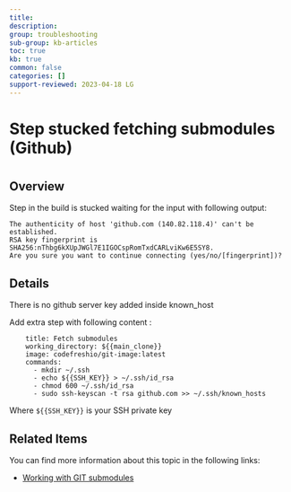 ```yaml
---
title: 
description: 
group: troubleshooting
sub-group: kb-articles
toc: true
kb: true
common: false
categories: []
support-reviewed: 2023-04-18 LG
---
```


# Step stucked fetching submodules (Github)

#

## Overview

Step in the build is stucked waiting for the input with following output:

    
    
    The authenticity of host 'github.com (140.82.118.4)' can't be established.                                                                                       
    RSA key fingerprint is SHA256:nThbg6kXUpJWGl7E1IGOCspRomTxdCARLviKw6E5SY8.                                                                                       
    Are you sure you want to continue connecting (yes/no/[fingerprint])?
    

## Details

There is no github server key added inside known_host

Add extra step with following content :

    
    
        title: Fetch submodules
        working_directory: ${{main_clone}}
        image: codefreshio/git-image:latest
        commands:
          - mkdir ~/.ssh
          - echo ${{SSH_KEY}} > ~/.ssh/id_rsa
          - chmod 600 ~/.ssh/id_rsa
          - sudo ssh-keyscan -t rsa github.com >> ~/.ssh/known_hosts
    

Where `${{SSH_KEY}}` is your SSH private key

## Related Items

You can find more information about this topic in the following links:

  * [Working with GIT submodules](https://codefresh.io/docs/docs/codefresh-yaml/steps/git-clone/#working-with-git-submodules)


